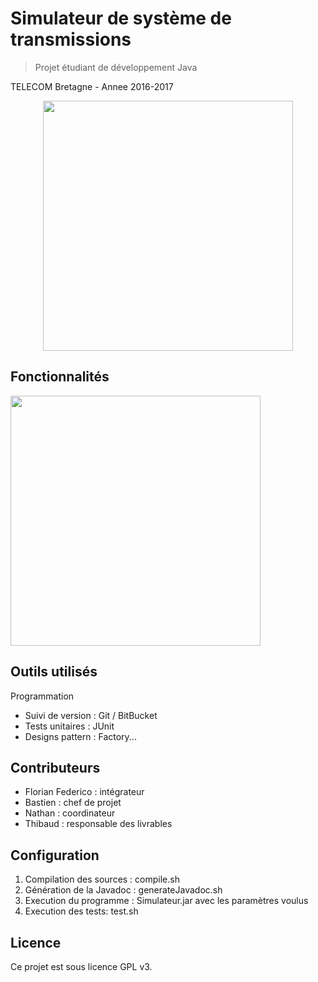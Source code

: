 # Simulateur de système de transmissions
> Projet étudiant de développement Java

TELECOM Bretagne - Annee 2016-2017

<p align="center">
  <img src="readme/Animation.gif" alt="" width="400"/>
</p>



## Fonctionnalités

<p align="left">
  <img src="readme/01-jardin.png" alt="" width="400"/>
</p>

## Outils utilisés
Programmation
* Suivi de version : Git / BitBucket
* Tests unitaires : JUnit
* Designs pattern : Factory...


## Contributeurs

* Florian Federico : intégrateur
* Bastien : chef de projet
* Nathan : coordinateur
* Thibaud : responsable des livrables


## Configuration

1. Compilation des sources : compile.sh
2. Génération de la Javadoc : generateJavadoc.sh
3. Execution du programme : Simulateur.jar avec les paramètres voulus
4. Execution des tests: test.sh

## Licence

Ce projet est sous licence GPL v3.





